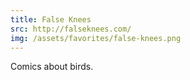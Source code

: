```yaml
---
title: False Knees
src: http://falseknees.com/
img: /assets/favorites/false-knees.png
---
```


Comics about birds.
